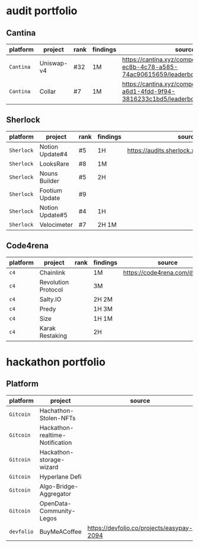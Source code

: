 # audit portfolio

## Cantina
| platform  | project    | rank | findings | source                                                                            |
| --------- | ---------- | ---- | -------- | --------------------------------------------------------------------------------- |
| `Cantina` | Uniswap-v4 | #32  | 1M       | https://cantina.xyz/competitions/e2cf6906-ec8b-4c78-a585-74ac90615659/leaderboard |
| `Cantina` | Collar     | #7   | 1M       | https://cantina.xyz/competitions/050711ca-a6d1-4fdd-9f94-3816233c1bd5/leaderboard |

## Sherlock
| platform   | project         | rank | findings | source                                      |
| ---------- | --------------- | ---- | -------- | ------------------------------------------- |
| `Sherlock` | Notion Update#4 | #5   | 1H       | https://audits.sherlock.xyz/watson/coffiasd |
| `Sherlock` | LooksRare       | #8   | 1M       |                                             |
| `Sherlock` | Nouns Builder   | #5   | 2H       |                                             |
| `Sherlock` | Footium Update  | #9   |          |                                             |
| `Sherlock` | Notion Update#5 | #4   | 1H       |                                             |
| `Sherlock` | Velocimeter     | #7   | 2H 1M    |                                             |


## Code4rena
| platform | project             | rank | findings | source                       |
| -------- | ------------------- | ---- | -------- | ---------------------------- |
| `c4`     | Chainlink           |      | 1M       | https://code4rena.com/@ayden |
| `c4`     | Revolution Protocol |      | 3M       |                              |
| `c4`     | Salty.IO            |      | 2H 2M    |                              |
| `c4`     | Predy               |      | 1H 3M    |                              |
| `c4`     | Size                |      | 1H 1M    |                              |
| `c4`     | Karak Restaking     |      | 2H       |                              |

# hackathon portfolio

## Platform
| platform   | project                         | source                                    | website |
| ---------- | ------------------------------- | ----------------------------------------- | ------- |
| `Gitcoin`  | Hachathon-Stolen-NFTs           |                                           |         |
| `Gitcoin`  | Hackathon-realtime-Notification |                                           |         |
| `Gitcoin`  | Hackathon-storage-wizard        |                                           |         |
| `Gitcoin`  | Hyperlane Defi                  |                                           |         |
| `Gitcoin`  | Algo-Bridge-Aggregator          |                                           |         |
| `Gitcoin`  | OpenData-Community-Legos        |                                           |         |
| `devfolio` | BuyMeACoffee                    | https://devfolio.co/projects/easypay-2094 |         |